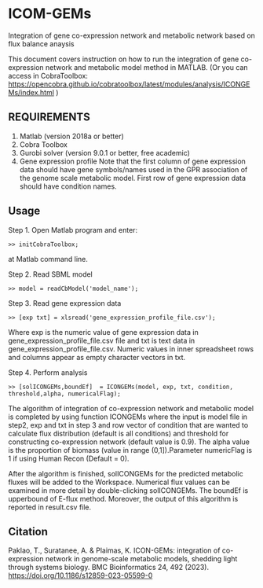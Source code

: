 # ICOM-GEMs
Integration of gene co-expression network and metabolic network based on flux balance anaysis

This document covers instruction on how to run the integration of gene co-expression network and metabolic model method in MATLAB.
(Or you can access in CobraToolbox: https://opencobra.github.io/cobratoolbox/latest/modules/analysis/ICONGEMs/index.html )
## REQUIREMENTS ##
1. Matlab (version 2018a or better)
2. Cobra Toolbox
2. Gurobi solver (version 9.0.1 or better, free academic)
3. Gene expression profile 
  Note that the first column of gene expression data should have gene symbols/names used in the GPR association of the genome scale metabolic model. First row of gene expression data should have condition names.

## Usage ##
Step 1. Open Matlab program and enter:

    >> initCobraToolbox;

at Matlab command line.

Step 2. Read SBML model

    >> model = readCbModel('model_name');

Step 3. Read gene expression data

    >> [exp txt] = xlsread('gene_expression_profile_file.csv');

  Where exp is the numeric value of gene expression data in gene_expression_profile_file.csv file and txt is text data in gene_expression_profile_file.csv. Numeric values in inner spreadsheet rows and columns appear as empty character vectors in txt.

Step 4. Perform analysis

    >> [solICONGEMs,boundEf]  = ICONGEMs(model, exp, txt, condition, threshold,alpha, numericalFlag);

  The algorithm of integration of co-expression network and metabolic model is completed by using function ICONGEMs where the input is model file in step2, exp and txt in step 3 and row vector of condition that are wanted to calculate flux distribution (default is all conditions) and threshold for constructing co-expression network (default value is 0.9). The alpha value is the proportion of biomass (value in range (0,1]).Parameter numericFlag is 1 if using Human Recon  (Default = 0).

  After the algorithm is finished, solICONGEMs for the predicted metabolic fluxes will be added to the Workspace. Numerical flux values can be examined in more detail by double-clicking solICONGEMs. The boundEf is upperbound of E-flux method. Moreover, the output of this algorithm is reported in result.csv file.

## Citation ##
Paklao, T., Suratanee, A. & Plaimas, K. ICON-GEMs: integration of co-expression network in genome-scale metabolic models, shedding light through systems biology. BMC Bioinformatics 24, 492 (2023). https://doi.org/10.1186/s12859-023-05599-0


